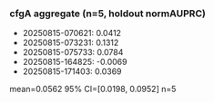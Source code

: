 ### cfgA aggregate (n=5, holdout normAUPRC)

- 20250815-070621: 0.0412
- 20250815-073231: 0.1312
- 20250815-075733: 0.0784
- 20250815-164825: -0.0069
- 20250815-171403: 0.0369

mean=0.0562  95% CI=[0.0198, 0.0952]  n=5
